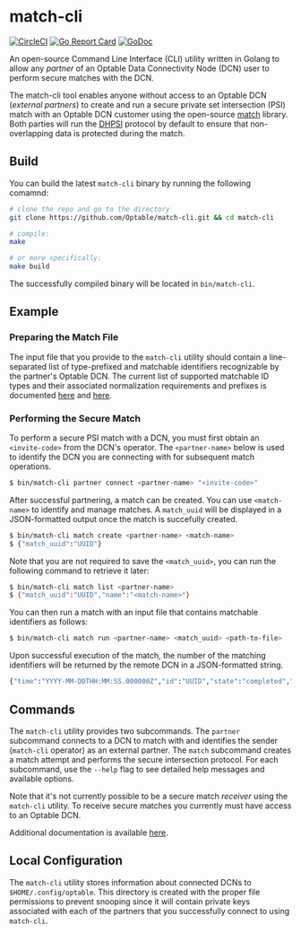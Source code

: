 # match-cli
[![CircleCI](https://circleci.com/gh/Optable/match-cli/tree/main.svg?style=svg)](https://circleci.com/gh/Optable/match-cli/tree/main)
[![Go Report Card](https://goreportcard.com/badge/github.com/optable/match-cli)](https://goreportcard.com/report/github.com/optable/match-cli)
[![GoDoc](https://godoc.org/github.com/optable/match-cli?status.svg)](https://godoc.org/github.com/optable/match-cli)

An open-source Command Line Interface (CLI) utility written in Golang to allow any *partner* of an Optable Data Connectivity Node (DCN) user to perform secure matches with the DCN. 

The match-cli tool enables anyone without access to an Optable DCN (_external partners_) to create and run a secure private set intersection (PSI) match with an Optable DCN customer using the open-source [match](https://github.com/Optable/match) library. Both parties will run the [DHPSI](https://github.com/Optable/match/blob/main/pkg/dhpsi/README.md) protocol by default to ensure that non-overlapping data is protected during the match. 

## Build
You can build the latest `match-cli` binary by running the following comamnd:
```bash
# clone the repo and go to the directory
git clone https://github.com/Optable/match-cli.git && cd match-cli

# compile:
make

# or more specifically:
make build
```
The successfully compiled binary will be located in `bin/match-cli`.

## Example

### Preparing the Match File
The input file that you provide to the `match-cli` utility should contain a line-separated list of type-prefixed and matchable identifiers recognizable by the partner's Optable DCN. The current list of supported matchable ID types and their associated normalization requirements and prefixes is documented [here](https://docs.optable.co/optable-documentation/reference/identifier-types#matchable-id-types) and [here](https://docs.optable.co/optable-documentation/reference/identifier-types#type-prefixes).

### Performing the Secure Match
To perform a secure PSI match with a DCN, you must first obtain an `<invite-code>` from the DCN's operator. The `<partner-name>` below is used to identify the DCN you are connecting with for subsequent match operations.
```bash
$ bin/match-cli partner connect <partner-name> "<invite-code>"
```

After successful partnering, a match can be created. You can use `<match-name>` to identify and manage matches. A `match_uuid` will be displayed in a JSON-formatted output once the match is succefully created.
```bash
$ bin/match-cli match create <partner-name> <match-name>
$ {"match_uuid":"UUID"}
```

Note that you are not required to save the `<match_uuid>`, you can run the following command to retrieve it later:
```bash
$ bin/match-cli match list <partner-name>
$ {"match_uuid":"UUID","name":"<match-name>"}
```
You can then run a match with an input file that contains matchable identifiers as follows:
```bash
$ bin/match-cli match run <partner-name> <match_uuid> <path-to-file>
```
Upon successful execution of the match, the number of the matching identifiers will be returned by the remote DCN in a JSON-formatted string.
```bash
{"time":"YYYY-MM-DDTHH:MM:SS.000000Z","id":"UUID","state":"completed","results":{"emails":<intersection-size>}}
```

## Commands
The `match-cli` utility provides two subcommands. The `partner` subcommand connects to a DCN to match with and identifies the sender (`match-cli` operator) as an external partner. The `match` subcommand creates a match attempt and performs the secure intersection protocol. For each subcommand, use the `--help` flag to see detailed help messages and available options.

Note that it's not currently possible to be a secure match *receiver* using the `match-cli` utility. To receive secure matches you currently must have access to an Optable DCN.

Additional documentation is available [here](https://docs.optable.co/optable-documentation/guides/match-cli).

## Local Configuration
The `match-cli` utility stores information about connected DCNs to `$HOME/.config/optable`. This directory is created with the proper file permissions to prevent snooping since it will contain private keys associated with each of the partners that you successfully connect to using `match-cli`.
